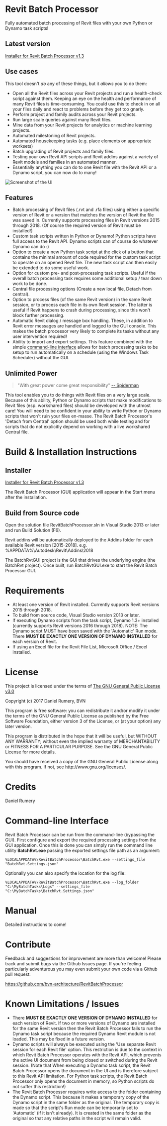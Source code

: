 
# Revit Batch Processor

Fully automated batch processing of Revit files with your own Python or Dynamo task scripts!

## Latest version

[Installer for Revit Batch Processor v1.3](https://github.com/bvn-architecture/RevitBatchProcessor/releases/download/v1.3.0/RevitBatchProcessorSetup.exe)

## Use cases

This tool doesn't _do_ any of these things, but it _allows_ you to do them:

- Open all the Revit files across your Revit projects and run a health-check script against them. Keeping an eye on the health and performance of many Revit files is time-consuming. You could use this to check in on all your files daily and react to problems before they get too gnarly.
- Perform project and family audits across your Revit projects.
- Run large scale queries against many Revit files.
- Mine data from your Revit projects for analytics or machine learning projects.
- Automated milestoning of Revit projects.
- Automated housekeeping tasks (e.g. place elements on appropriate worksets)
- Batch upgrading of Revit projects and family files.
- Testing your own Revit API scripts and Revit addins against a variety of Revit models and families in an automated manner.
- Essentially anything you can do to one Revit file with the Revit API or a Dynamo script, you can now do to many!

![Screenshot of the UI](BatchRvt_Screenshot.1.3.0.png)

## Features

- Batch processing of Revit files (.rvt and .rfa files) using either a specific version of Revit or a version that matches the version of Revit the file was saved in. Currently supports processing files in Revit versions 2015 through 2018. (Of course the required version of Revit must be installed!)
- Custom task scripts written in Python or Dynamo! Python scripts have full access to the Revit API. Dynamo scripts can of course do whatever Dynamo can do :)
- Option to create a new Python task script at the click of a button that contains the minimal amount of code required for the custom task script to operate on an opened Revit file. The new task script can then easily be extended to do some useful work.
- Option for custom pre- and post-processing task scripts. Useful if the overall batch processing task requires some additional setup / tear down work to be done.
- Central file processing options (Create a new local file, Detach from central).
- Option to process files (of the same Revit version) in the same Revit session, or to process each file in its own Revit session. The latter is useful if Revit happens to crash during processing, since this won't block further processing.
- Automatic Revit dialog / message box handling. These, in addition to Revit error messages are handled and logged to the GUI console. This makes the batch processor very likely to complete its tasks without any user intervention required!
- Ability to import and export settings. This feature combined with the simple [command-line interface](#command-line-interface) allows for batch processing tasks to be setup to run automatically on a schedule (using the Windows Task Scheduler) without the GUI.

## Unlimited Power

> "With great power come great responsibility"
[-- Spiderman](https://quoteinvestigator.com/2015/07/23/great-power/)

This tool enables you to do things with Revit files on a very large scale. Because of this ability, Python or Dynamo scripts that make modifications to Revit files (esp. workshared files) should be developed with the utmost care! You will need to be confident in your ability to write Python or Dynamo scripts that won't ruin your files en-masse. The Revit Batch Processor's 'Detach from Central' option should be used both while testing and for scripts that do not explicitly depend on working with a live workshared Central file.

# Build & Installation Instructions

## Installer

[Installer for Revit Batch Processor v1.3](https://github.com/bvn-architecture/RevitBatchProcessor/releases/download/v1.3.0/RevitBatchProcessorSetup.exe)

The Revit Batch Processor (GUI) application will appear in the Start menu after the installation.

## Build from Source code

Open the solution file RevitBatchProcessor.sln in Visual Studio 2013 or later and run Build Solution (F6).

Revit addins will be automatically deployed to the Addins folder for each available Revit version [2015-2018]. e.g. %APPDATA%\Autodesk\Revit\Addins\2018

The BatchRvtGUI project is the GUI that drives the underlying engine (the BatchRvt project). Once built, run BatchRvtGUI.exe to start the Revit Batch Processor GUI.

# Requirements

- At least one version of Revit installed. Currently supports Revit versions 2015 through 2018.
- To build from source code, Visual Studio version 2013 or later.
- If executing Dynamo scripts from the task script, Dynamo 1.3+ installed (currently supports Revit versions 2016 through 2018). NOTE: The Dynamo script MUST have been saved with the 'Automatic' Run mode. There **MUST BE EXACTLY ONE VERSION OF DYNAMO INSTALLED** for each version of Revit.
- If using an Excel file for the Revit File List, Microsoft Office / Excel installed.

# License

This project is licensed under the terms of [The GNU General Public License v3.0](https://www.gnu.org/licenses/gpl.html)

Copyright (c) 2017  Daniel Rumery, BVN

This program is free software: you can redistribute it and/or modify
it under the terms of the GNU General Public License as published by
the Free Software Foundation, either version 3 of the License, or
(at your option) any later version.

This program is distributed in the hope that it will be useful,
but WITHOUT ANY WARRANTY; without even the implied warranty of
MERCHANTABILITY or FITNESS FOR A PARTICULAR PURPOSE.  See the
GNU General Public License for more details.

You should have received a copy of the GNU General Public License
along with this program.  If not, see <http://www.gnu.org/licenses/>.

# Credits

Daniel Rumery

# Command-line Interface

Revit Batch Processor can be run from the command-line (bypassing the GUI). First configure and export the required processing settings from the GUI application. Once this is done you can simply run the command line utility **BatchRvt.exe** passing the exported settings file path as an argument:

```
%LOCALAPPDATA%\RevitBatchProcessor\BatchRvt.exe --settings_file "BatchRvt.Settings.json"
```

Optionally you can also specify the location for the log file:

```
%LOCALAPPDATA%\RevitBatchProcessor\BatchRvt.exe --log_folder "C:\MyBatchTasks\Logs" --settings_file "C:\MyBatchTasks\BatchRvt.Settings.json"
```

# Manual

Detailed instructions to come!

# Contribute

Feedback and suggestions for improvement are more than welcome! Please track and submit bugs via the Github Issues page. If you're feeling particularly adventurous you may even submit your own code via a Github pull request.

<https://github.com/bvn-architecture/RevitBatchProcessor>

# Known Limitations / Issues

- There **MUST BE EXACTLY ONE VERSION OF DYNAMO INSTALLED** for each version of Revit. If two or more versions of Dynamo are installed for the same Revit version then the Revit Batch Processor fails to run the Dynamo task script because the required Dynamo Revit module is not loaded. This may be fixed in a future version.
- Dynamo scripts will always be executed using the 'Use separate Revit session for each Revit file' option. This restriction is due to the context in which Revit Batch Processor operates with the Revit API, which prevents the active UI document from being closed or switched during the Revit session. (Note that When executing a Dynamo task script, the Revit Batch Processor opens the document in the UI and is therefore subject to this Revit API limitation. For Python task scripts, the Revit Batch Processor only opens the document in memory, so Python scripts do not suffer this restriction!)
- The Revit Batch Processor requires write access to the folder containing the Dynamo script. This because it makes a temporary copy of the Dynamo script in the same folder as the original. The temporary copy is made so that the script's Run mode can be temporarily set to 'Automatic' (if it isn't already). It is created in the same folder as the original so that any relative paths in the script will remain valid.

<!---

# Release Notes

[ TO DO ]

--->
